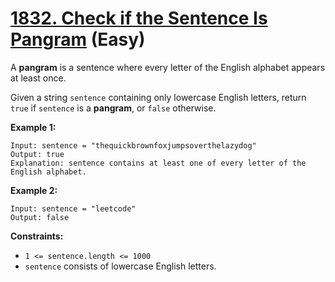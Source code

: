 # [1832. Check if the Sentence Is Pangram][link] (Easy)

[link]: https://leetcode.com/problems/check-if-the-sentence-is-pangram/

A **pangram** is a sentence where every letter of the English alphabet appears
at least once.

Given a string `sentence` containing only lowercase English letters, return
`true` if `sentence` is a **pangram**, or `false` otherwise.

**Example 1:**

```text
Input: sentence = "thequickbrownfoxjumpsoverthelazydog"
Output: true
Explanation: sentence contains at least one of every letter of the English alphabet.
```

**Example 2:**

```text
Input: sentence = "leetcode"
Output: false
```

**Constraints:**

- `1 <= sentence.length <= 1000`
- `sentence` consists of lowercase English letters.
